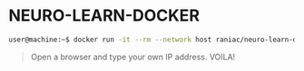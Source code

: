 # NEURO-LEARN-DOCKER

```bash
user@machine:~$ docker run -it --rm --network host raniac/neuro-learn-docker:dev
```
> Open a browser and type your own IP address. VOILA!
